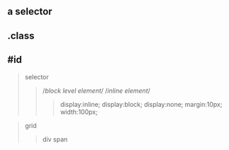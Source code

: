 a selector
---
.class
---
#id
---
>selector
>>/*block level element*/
>>/*inline element*/
>>>display:inline;
>>>display:block;
>>>display:none;
>>>margin:10px;
>>>width:100px;

>grid
>>div
>>span
